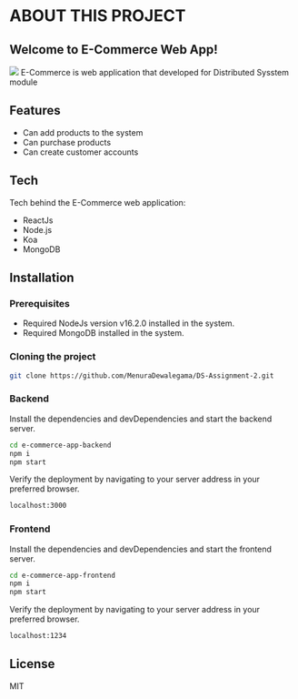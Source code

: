 # ABOUT THIS PROJECT

## Welcome to E-Commerce Web App!
<a><img src="https://img.shields.io/badge/DS-2021S1__JUNE__WE__05-green"/></a>
E-Commerce is web application that developed for Distributed Sysstem module





## Features

- Can add products to the system
- Can purchase products
- Can create customer accounts



## Tech

Tech behind the E-Commerce web application:

- ReactJs
- Node.js
- Koa
- MongoDB



## Installation

### Prerequisites
- Required NodeJs version v16.2.0 installed in the system.
- Required MongoDB installed in the system.

### Cloning the project
```sh
git clone https://github.com/MenuraDewalegama/DS-Assignment-2.git
```

### Backend

Install the dependencies and devDependencies and start the backend server.

```sh
cd e-commerce-app-backend
npm i
npm start
```

Verify the deployment by navigating to your server address in
your preferred browser.

```sh
localhost:3000
```

### Frontend
Install the dependencies and devDependencies and start the frontend server.

```sh
cd e-commerce-app-frontend
npm i
npm start
```

Verify the deployment by navigating to your server address in
your preferred browser.

```sh
localhost:1234
```

## License

MIT
